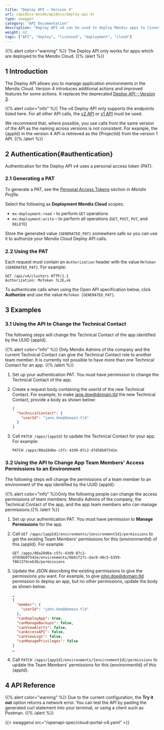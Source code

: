 ```yaml
---
title: "Deploy API – Version 4"
url: /apidocs-mxsdk/apidocs/deploy-api-4/
type: swagger
category: "API Documentation"
description: "Deploy API v4 can be used to deploy Mendix apps to licensed nodes, manage application environments in the Mendix Cloud, retrieve statuses, start and stop applications, and deploy or transport new model versions to application environments."
weight: 42
tags: ["API", "deploy", "licensed", "deployment", "cloud"]
---
```


{{% alert color="warning" %}}
The Deploy API only works for apps which are deployed to the Mendix Cloud.
{{% /alert %}}

## 1 Introduction

The Deploy API allows you to manage application environments in the Mendix Cloud. Version 4 introduces additional actions and improved features for some actions. It replaces the deprecated [Deploy API – Version 3](/apidocs-mxsdk/apidocs/deploy-api-3/).

{{% alert color="info" %}}
The v4 Deploy API only supports the endpoints listed here. For all other API calls, the [v2 API](/apidocs-mxsdk/apidocs/deploy-api-2/) or [v1 API](/apidocs-mxsdk/apidocs/deploy-api/) must be used.

We recommend that, where possible, you use calls from the same version of the API as the naming across versions is not consistent. For example, the {appId} in the version 4 API is retrieved as the {ProjectId} from the version 1 API.
{{% /alert %}}

## 2 Authentication{#authentication}

Authentication for the Deploy API v4 uses a personal access token (PAT).

### 2.1 Generating a PAT

To generate a PAT, see the [Personal Access Tokens](/developerportal/community-tools/mendix-profile/#pat) section in *Mendix Profile*.

Select the following as **Deployment Mendix Cloud** scopes:

* `mx:deployment:read` – to perform `GET` operations
* `mx:deployment:write` – to perform all operations (`GET`, `POST`, `PUT`, and `DELETE`)

Store the generated value `{GENERATED_PAT}` somewhere safe so you can use it to authorize your Mendix Cloud Deploy API calls.

### 2.2 Using the PAT

Each request must contain an `Authorization` header with the value `MxToken {GENERATED_PAT}`. For example:

```http {linenos=false}
GET /api/v4/clusters HTTP/1.1
Authorization: MxToken 7LJE…vk
```

To authenticate calls when using the Open API specification below, click **Authorize** and use the value `MxToken {GENERATED_PAT}`.

## 3 Examples

### 3.1 Using the API to Change the Technical Contact

The following steps will change the Technical Contact of the app identified by the UUID {appId}.

{{% alert color="info" %}}
Only Mendix Admins of the company and the current Technical Contact can give the Technical Contact role to another team member. It is currently not possible to have more than one Technical Contact for an app.
{{% /alert %}}

1. Set up your authentication PAT. You must have permission to change the Technical Contact of the app.
1. Create a request body containing the userId of the new Technical Contact. For example, to make jane.doe@domain.tld the new Technical Contact, provide a body as shown below:

    ```json {linenos=false}
    {
      "technicalContact": {
        "userId": "jane.doe@domain.tld"
      }
    }
    ```

1. Call `PATCH /apps/{appId}` to update the Technical Contact for your app. For example:

    ```http {linenos=false}
    PATCH /apps/80a28d6e-c5fc-43d9-87c2-d7d56b07542e
    ```

### 3.2 Using the API to Change App Team Members' Access Permissions to an Environment

The following steps will change the permissions of a team member to an environment of the app identified by the UUID {appId}:

{{% alert color="info" %}}Only the following people can change the access permissions of team members: Mendix Admins of the company, the Technical Contact of the app, and the app team members who can manage permissions.{{% /alert %}}

1. Set up your authentication PAT. You must have permission to **Manage Permissions** for the app.

1. Call `GET /apps/{appId}/environments/{environmentId}/permissions` to get the existing Team Members' permissions for this {environmentId} of this {appId}. For example:

    ```http {linenos=false}
    GET /apps/80a28d6e-c5fc-43d9-87c2-d7d56b07542e/environments/6b61f27c-dac9-48c5-b359-f861374ceb36/permissions
    ```

1. Update the JSON describing the existing permissions to give the permissions you want. For example, to give john.doe@domain.tld permission to deploy an app, but no other permissions, update the body as shown below:

    ```json {linenos=false}
    …
    {
      "member": {
        "userId": "john.doe@domain.tld"
      },
      "canDeployApp": true,
      "canManageBackups": false,
      "canViewAlerts": false,
      "canAccessAPI": false,
      "canViewLogs": false,
      "canManagePrivileges": false
    }
    …
    ```

1. Call `PATCH /apps/{appId}/environments/{environmentId}/permissions` to update the Team Members' permissions for this {environmentId} of this {appId}.

## 4 API Reference

{{% alert color="warning" %}}
Due to the current configuration, the **Try it out** option returns a network error. You can test the API by pasting the generated curl statement into your terminal, or using a client such as Postman.
{{% /alert %}}

{{< swaggerui src="/openapi-spec/cloud-portal-v4.yaml"  >}}

